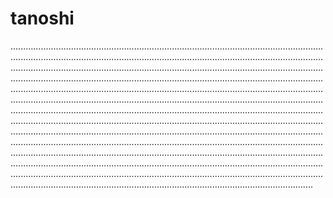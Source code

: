 # tanoshi
....................................................................................................................................................................................................................................................................................................................................................................................................................................................................................................................................................................................................................................................................................................................................................................................................................................................................................................................................................................................................................................................................................................................................................................................................................................................................................................................................................................................................................................................................................................................................................................................................................................................................................................................................................................................................